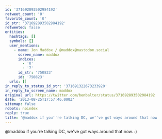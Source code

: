 ```yaml
---
id: '371692893502984192'
retweet_count: '0'
favorite_count: '0'
id_str: '371692893502984192'
retweeted: false
entities:
  hashtags: []
  symbols: []
  user_mentions:
    - name: Jon Maddox / @maddox@mastodon.social
      screen_name: maddox
      indices:
        - '0'
        - '7'
      id_str: '750823'
      id: '750823'
  urls: []
in_reply_to_status_id_str: '371691322673233920'
in_reply_to_screen_name: maddox
original_url: https://twitter.com/benbalter/status/371692893502984192
date: '2013-08-25T17:57:46.000Z'
sitemap: false
robots: noindex
reply: true
title: '@maddox if you''re talking DC, we''ve got ways around that now. :)'
---
```


@maddox if you're talking DC, we've got ways around that now. :)